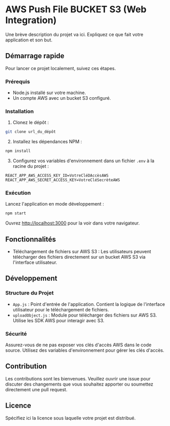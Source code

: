 # AWS Push File BUCKET S3 (Web Integration)

Une brève description du projet va ici. Expliquez ce que fait votre application et son but.

## Démarrage rapide

Pour lancer ce projet localement, suivez ces étapes.

### Prérequis

- Node.js installé sur votre machine.
- Un compte AWS avec un bucket S3 configuré.

### Installation

1. Clonez le dépôt :
```bash
git clone url_du_dépôt
```

2. Installez les dépendances NPM :
```bash
npm install
```

3. Configurez vos variables d'environnement dans un fichier `.env` à la racine du projet :
```plaintext
REACT_APP_AWS_ACCESS_KEY_ID=VotreCléDAccèsAWS
REACT_APP_AWS_SECRET_ACCESS_KEY=VotreCléSecrèteAWS
```

### Exécution

Lancez l'application en mode développement :
```bash
npm start
```

Ouvrez [http://localhost:3000](http://localhost:3000) pour la voir dans votre navigateur.

## Fonctionnalités

- Téléchargement de fichiers sur AWS S3 : Les utilisateurs peuvent télécharger des fichiers directement sur un bucket AWS S3 via l'interface utilisateur.

## Développement

### Structure du Projet

- `App.js` : Point d'entrée de l'application. Contient la logique de l'interface utilisateur pour le téléchargement de fichiers.
- `uploadObject.js` : Module pour télécharger des fichiers sur AWS S3. Utilise les SDK AWS pour interagir avec S3.

### Sécurité

Assurez-vous de ne pas exposer vos clés d'accès AWS dans le code source. Utilisez des variables d'environnement pour gérer les clés d'accès.

## Contribution

Les contributions sont les bienvenues. Veuillez ouvrir une issue pour discuter des changements que vous souhaitez apporter ou soumettez directement une pull request.

## Licence

Spécifiez ici la licence sous laquelle votre projet est distribué.